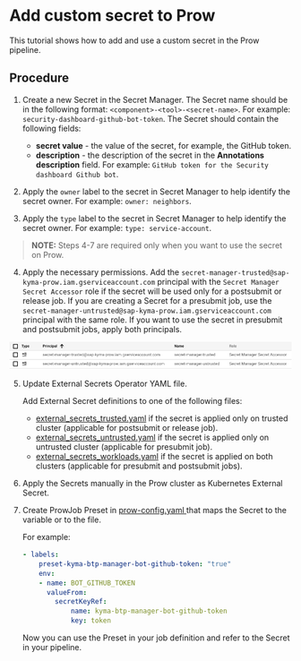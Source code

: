 # Add custom secret to Prow

This tutorial shows how to add and use a custom secret in the Prow pipeline.
## Procedure

1. Create a new Secret in the Secret Manager. The Secret name should be in the following format: `<component>-<tool>-<secret-name>`. For example: `security-dashboard-github-bot-token`. The Secret should contain the following fields:
   - **secret value** - the value of the secret, for example, the GitHub token.
   - **description** - the description of the secret in the **Annotations description** field. For example: `GitHub token for the Security dashboard Github bot`.

2. Apply the `owner` label to the secret in Secret Manager to help identify the secret owner. For example: `owner: neighbors`.
3. Apply the `type` label to the secret in Secret Manager to help identify the secret owner. For example: `type: service-account`.
> **NOTE:** Steps 4-7 are required only when you want to use the secret on Prow.
   
4. Apply the necessary permissions. Add the `secret-manager-trusted@sap-kyma-prow.iam.gserviceaccount.com` principal with the `Secret Manager Secret Accessor` role if the secret will be used only for a postsubmit or release job. If you are creating a Secret for a presubmit job, use the `secret-manager-untrusted@sap-kyma-prow.iam.gserviceaccount.com` principal with the same role. If you want to use the secret in presubmit and postsubmit jobs, apply both principals.

![permissions](./secret-manager-permissions.png)

5. Update External Secrets Operator YAML file.

    Add External Secret definitions to one of the following files:
    - [external_secrets_trusted.yaml](https://github.com/kyma-project/test-infra/blob/main/prow/cluster/resources/external-secrets/external_secrets_trusted.yaml) if the secret is applied only on trusted cluster (applicable for postsubmit or release job).
    - [external_secrets_untrusted.yaml](https://github.com/kyma-project/test-infra/blob/main/prow/cluster/resources/external-secrets/external_secrets_untrusted.yaml) if the secret is applied only on untrusted cluster (applicable for presubmit job).
    - [external_secrets_workloads.yaml](https://github.com/kyma-project/test-infra/blob/main/prow/cluster/resources/external-secrets/external_secrets_workloads.yaml) if the secret is applied on both clusters (applicable for presubmit and postsubmit jobs).

6. Apply the Secrets manually in the Prow cluster as Kubernetes External Secret.

7. Create ProwJob Preset in [prow-config.yaml ](../../prow/config.yaml) that maps the Secret to the variable or to the file.

    For example:

    ```yaml
    - labels:
        preset-kyma-btp-manager-bot-github-token: "true"
        env:
        - name: BOT_GITHUB_TOKEN
          valueFrom:
            secretKeyRef:
                name: kyma-btp-manager-bot-github-token
                key: token
    ```

    Now you can use the Preset in your job definition and refer to the Secret in your pipeline.
